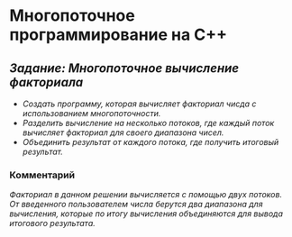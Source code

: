 # Многопоточное программирование на C++
## *Задание: Многопоточное вычисление факториала*
- *Создать программу, которая вычисляет факториал чисда с использованием многопоточности.*
- *Разделить вычисление на несколько потоков, где каждый поток вычисляет факториал для своего диапазона чисел.*
- *Объединить результат от каждого потока, где получить итоговый результат.*

### Комментарий
*Факториал в данном решении вычисляется с помощью двух потоков. От введенного пользователем числа берутся два диапазона для вычисления, которые по итогу вычисления объединяются для вывода итогового результата.*
